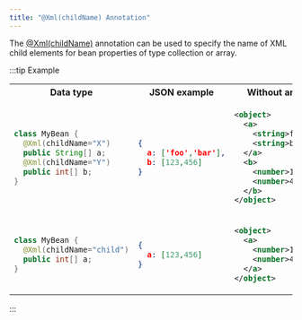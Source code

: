 ```yaml
---
title: "@Xml(childName) Annotation"
---
```


The <a href="/site/apidocs/org/apache/juneau/xml/annotation/Xml.html#childName()" target="_blank">@Xml(childName)</a> annotation can be used to
specify the name of XML child elements for bean properties of type collection or array.

:::tip Example

<table class="code-table">
<tr>
<th>Data type</th>
<th>JSON example</th>
<th>Without annotation</th>
<th>With annotation</th>
</tr>
<tr>
<td>

```java
class MyBean {
  @Xml(childName="X")
  public String[] a;
  @Xml(childName="Y")
  public int[] b;
}
```

</td>
<td>

```json
{
  a: ['foo','bar'],
  b: [123,456]
}
```

</td>
<td>

```xml
<object>
  <a>
    <string>foo</string>
    <string>bar</string>
  </a>
  <b>
    <number>123</number>
    <number>456</number>
  </b>
</object>
```

</td>
<td>

```xml
<object>
  <a>
    <X>foo</X>
    <X>bar</X>
  </a>
  <b>
    <Y>123</Y>
    <Y>456</Y>
  </b>
</object>
```

</td>
</tr>
<tr>
<td>

```java
class MyBean {
  @Xml(childName="child")
  public int[] a;
}
```

</td>
<td>

```json
{
  a: [123,456]
}
```

</td>
<td>

```xml
<object>
  <a>
    <number>123</number>
    <number>456</number>
  </a>
</object>
```

</td>
<td>

```xml
<object>
  <a>
    <child>123</child>
    <child>456</child>
  </a>
</object>
```

</td>
</tr>
</table>

:::
